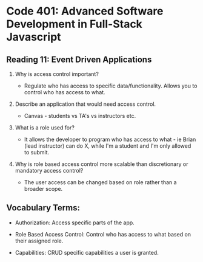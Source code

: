 # Code 401: Advanced Software Development in Full-Stack Javascript

## Reading 11: Event Driven Applications

1. Why is access control important?
  
    - Regulate who has access to specific data/functionality. Allows you to control who has access to what.

1. Describe an application that would need access control.

    - Canvas - students vs TA's vs instructors etc.

1. What is a role used for?

    - It allows the developer to program who has access to what - ie Brian (lead instructor) can do X, while I'm a student and I'm only allowed to submit. 

1. Why is role based access control more scalable than discretionary or mandatory access control?

    - The user access can be changed based on role rather than a broader scope.

## Vocabulary Terms:

- Authorization: Access specific parts of the app.

- Role Based Access Control: Control who has access to what based on their assigned role.

- Capabilities: CRUD specific capabilities a user is granted.